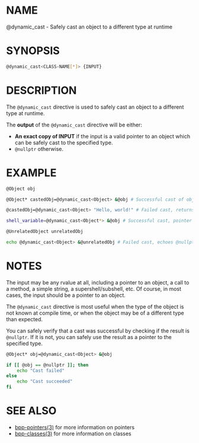 # NAME

@dynamic_cast - Safely cast an object to a different type at runtime

# SYNOPSIS

```bash
@dynamic_cast<CLASS-NAME[*]> {INPUT}
```

# DESCRIPTION

The `@dynamic_cast` directive is used to safely cast an object to a different type at runtime.

The **output** of the `@dynamic_cast` directive will be either:

 - **An exact copy of INPUT** if the input is a valid pointer to an object which can be safely cast to the specified type.
 - `@nullptr` otherwise.

# EXAMPLE

```bash
@Object obj

@Object* castedObj=@dynamic_cast<Object> &@obj # Successful cast of obj to Object pointer

@castedObj=@dynamic_cast<Object> "Hello, world!" # Failed cast, returns @nullptr

shell_variable=@dynamic_cast<Object*> &@obj # Successful cast, pointer stored in $shell_variable

@UnrelatedObject unrelatedObj

echo @dynamic_cast<Object> &@unrelatedObj # Failed cast, echoes @nullptr
```

# NOTES

The input may be any rvalue at all, including a pointer to an object, a call to a method, a simple string, a supershell/subshell, etc. Of course, in most cases, the input should be a pointer to an object.

The `@dynamic_cast` directive is most useful when the type of the object is not known at compile time, or when the object may be of a different type than expected.

You can safely verify that a cast was successful by checking if the result is `@nullptr`. If it is not, you can safely use the result as a pointer to the specified type.

```bash
@Object* obj=@dynamic_cast<Object> &@obj

if [[ @obj == @nullptr ]]; then
	echo "Cast failed"
else
	echo "Cast succeeded"
fi
```

# SEE ALSO

 - [bpp-pointers(3)](pointers.md) for more information on pointers
 - [bpp-classes(3)](classes.md) for more information on classes
